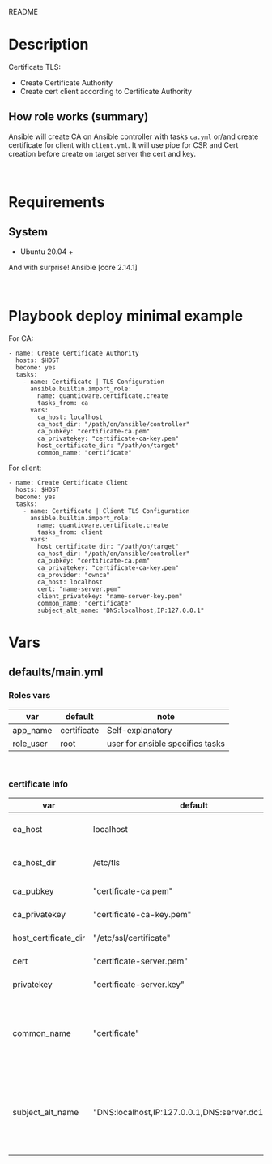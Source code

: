 README
# Description
Certificate TLS:
- Create Certificate Authority
- Create cert client according to Certificate Authority

## How role works (summary)
Ansible will create CA on Ansible controller with tasks `ca.yml` or/and create certificate for client with `client.yml`. It will use pipe for CSR and Cert creation before create on target server the cert and key.

&nbsp;
# Requirements

## System
* Ubuntu 20.04 +

And with surprise! Ansible [core 2.14.1]

&nbsp;
# Playbook deploy minimal example

For CA:

```
- name: Create Certificate Authority
  hosts: $HOST
  become: yes
  tasks:
    - name: Certificate | TLS Configuration
      ansible.builtin.import_role:
        name: quanticware.certificate.create
        tasks_from: ca
      vars:
        ca_host: localhost
        ca_host_dir: "/path/on/ansible/controller"
        ca_pubkey: "certificate-ca.pem"
        ca_privatekey: "certificate-ca-key.pem"
        host_certificate_dir: "/path/on/target"
        common_name: "certificate"
```

For client:

```
- name: Create Certificate Client
  hosts: $HOST
  become: yes
  tasks:
    - name: Certificate | Client TLS Configuration
      ansible.builtin.import_role:
        name: quanticware.certificate.create
        tasks_from: client
      vars:
        host_certificate_dir: "/path/on/target"
        ca_host_dir: "/path/on/ansible/controller"
        ca_pubkey: "certificate-ca.pem"
        ca_privatekey: "certificate-ca-key.pem"
        ca_provider: "ownca"
        ca_host: localhost
        cert: "name-server.pem"
        client_privatekey: "name-server-key.pem"
        common_name: "certificate"
        subject_alt_name: "DNS:localhost,IP:127.0.0.1"

```

# Vars

## defaults/main.yml

### Roles vars

| var | default | note |
| --- | --- | --- |
| app\_name | certificate | Self-explanatory |
| role\_user | root | user for ansible specifics tasks |

&nbsp;
### certificate info
| var | default | note |
| --- | --- | --- |
| ca_host | localhost | Where CA will be create (delegate_to) |
| ca_host_dir | /etc/tls | Path on ansible controler  |
| ca_pubkey | "certificate-ca.pem" | Self-explanatory |
| ca_privatekey | "certificate-ca-key.pem" | Self-explanatory |
| host_certificate_dir | "/etc/ssl/certificate" | Path on target for TLS |
| cert | "certificate-server.pem" | Self-explanatory |
| privatekey | "certificate-server.key" | Self-explanatory |
| common_name | "certificate" | The commonName field of the certificate signing request subject |
| subject_alt_name | "DNS:localhost,IP:127.0.0.1,DNS:server.dc1.consul" | Subject Alternative Name (SAN) extension to attach to the certificate signing request |
